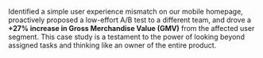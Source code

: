Identified a simple user experience mismatch on our mobile homepage, proactively proposed a low-effort A/B test to a different team, and drove a **+27% increase in Gross Merchandise Value (GMV)** from the affected user segment. This case study is a testament to the power of looking beyond assigned tasks and thinking like an owner of the entire product.